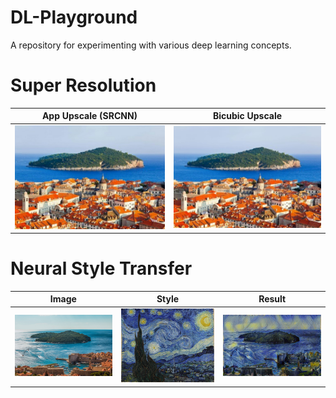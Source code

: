 # DL-Playground
A repository for experimenting with various deep learning concepts.

# Super Resolution
| App Upscale (SRCNN)			             | Bicubic Upscale				              |
| :----------------------------------------: | :----------------------------------------: |
| <img src="SuperResolution/results/coverlokrum2_x4_srcnn.jpg" width="720"> | <img src="SuperResolution/results/coverlokrum2_x4_bicubic.jpg" width="720"> |

# Neural Style Transfer

Image | Style | Result
:---:|:---:|:---:
![Content Image](NeuralStyleTransfer/data/input/lokrum.jpg) | ![Style Image](NeuralStyleTransfer/data/style/starry_night.jpg) | ![Result Image](NeuralStyleTransfer/data/result/stylized_lokrum.jpg)
